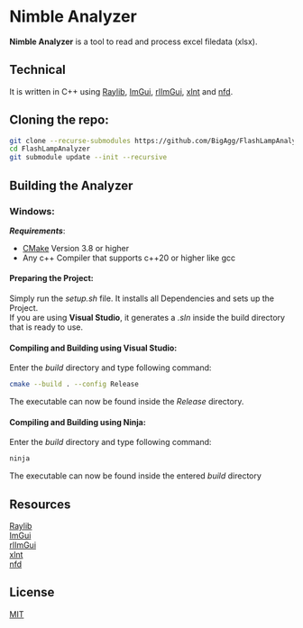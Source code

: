 # Nimble Analyzer
**Nimble Analyzer** is a tool to read and process excel filedata (xlsx).

## Technical
It is written in C++ using [Raylib](https://www.raylib.com/), [ImGui](https://github.com/ocornut/imgui), [rlImGui](https://github.com/raylib-extras/rlImGui), [xlnt](https://github.com/tfussell/xlnt) and [nfd](https://github.com/btzy/nativefiledialog-extended).

## Cloning the repo:
```sh
git clone --recurse-submodules https://github.com/BigAgg/FlashLampAnalyzer.git
cd FlashLampAnalyzer
git submodule update --init --recursive
```

## Building the Analyzer
### Windows:
***Requirements***:
- [CMake](https://cmake.org/) Version 3.8 or higher
- Any c++ Compiler that supports c++20 or higher like gcc

#### Preparing the Project:
Simply run the *setup.sh* file. It installs all Dependencies and sets up the Project.\
If you are using **Visual Studio**, it generates a *.sln* inside the build directory that is ready to use.

#### Compiling and Building using Visual Studio:
Enter the *build* directory and type following command:
```sh
cmake --build . --config Release
```
The executable can now be found inside the *Release* directory.

#### Compiling and Building using Ninja:
Enter the *build* directory and type following command:
```sh
ninja
```
The executable can now be found inside the entered *build* directory


## Resources
[Raylib](https://www.raylib.com/)\
[ImGui](https://github.com/ocornut/imgui)\
[rlImGui](https://github.com/raylib-extras/rlImGui)\
[xlnt](https://github.com/tfussell/xlnt)\
[nfd](https://github.com/btzy/nativefiledialog-extended)

## License
[MIT](https://mit-license.org/)